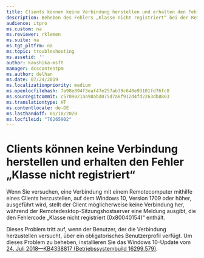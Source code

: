 ```yaml
---
title: Clients können keine Verbindung herstellen und erhalten den Fehler „Klasse nicht registriert“
description: Beheben des Fehlers „Klasse nicht registriert“ bei der Remotedesktopverbindung.
audience: itpro
ms.custom: na
ms.reviewer: rklemen
ms.suite: na
ms.tgt_pltfrm: na
ms.topic: troubleshooting
ms.assetid: ''
author: kaushika-msft
manager: dcscontentpm
ms.author: delhan
ms.date: 07/24/2019
ms.localizationpriority: medium
ms.openlocfilehash: 7a98e894f3eaf47e257ab39c640e93101fd76fc8
ms.sourcegitcommit: c5709021aa98abd075d7a8f912d4fd2263db8803
ms.translationtype: HT
ms.contentlocale: de-DE
ms.lasthandoff: 01/18/2020
ms.locfileid: "76265902"
---
```

# <a name="clients-cant-connect-and-get-the-class-not-registered-error"></a>Clients können keine Verbindung herstellen und erhalten den Fehler „Klasse nicht registriert“

Wenn Sie versuchen, eine Verbindung mit einem Remotecomputer mithilfe eines Clients herzustellen, auf dem Windows 10, Version 1709 oder höher, ausgeführt wird, stellt der Client möglicherweise keine Verbindung her, während der Remotedesktop-Sitzungshostserver eine Meldung ausgibt, die den Fehlercode „Klasse nicht registriert (0x80040154)“ enthält.

Dieses Problem tritt auf, wenn der Benutzer, der die Verbindung herzustellen versucht, über ein obligatorisches Benutzerprofil verfügt. Um dieses Problem zu beheben, installieren Sie das Windows 10-Update vom [24. Juli 2018—KB4338817 (Betriebssystembuild 16299.579)](https://support.microsoft.com/help/4338817/windows-10-update-kb4338817).
